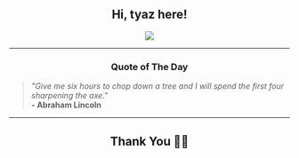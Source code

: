 <h2 align="center"> Hi, tyaz here!</h2>

<p align="center">
<a href="https://github.com/tyazx" alt="github streak"><img src="https://dvst-streak.herokuapp.com/?user=tyazx&theme=tokyonight&fire=DD472C"></a>
</p>

<hr>
<h3 align="center">Quote of The Day</h3>
<p align="center">
<blockquote>
<i>"Give me six hours to chop down a tree and I will spend the first four sharpening the axe."</i>
<br>
<b>- Abraham Lincoln</b>
</blockquote>
</p>


<hr>
<h2 align="center">Thank You 🙏🏼</h2>
